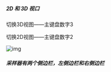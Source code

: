 ##### 2D 和 3D 视口

切换3D视图——主键盘数字3

切换2D视图——主键盘数字2

![img](https://helpx.adobe.com/content/dam/help/en/substance-3d/documentation/sadoc/files/215285840/247825351/1/1675162407605/screenshot-2023-01-25-at-16-23-09.png.img.png)

##### 采样器有两个侧边栏，左侧边栏和右侧边栏